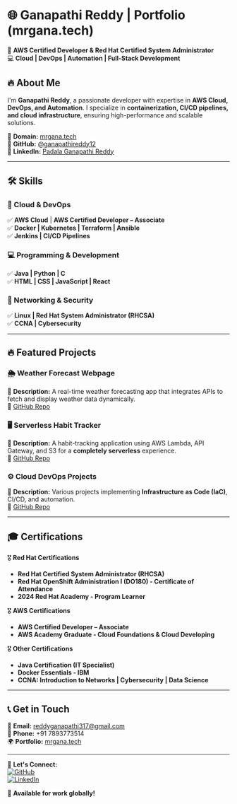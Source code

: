# 🌐 Ganapathi Reddy | Portfolio (mrgana.tech)  

🚀 **AWS Certified Developer & Red Hat Certified System Administrator**  
💻 **Cloud | DevOps | Automation | Full-Stack Development**  

## 🔥 About Me  
I'm **Ganapathi Reddy**, a passionate developer with expertise in **AWS Cloud, DevOps, and Automation**. I specialize in **containerization, CI/CD pipelines, and cloud infrastructure**, ensuring high-performance and scalable solutions.  

📌 **Domain:** [mrgana.tech](https://mrgana.tech)  
📌 **GitHub:** [@ganapathireddy12](https://github.com/ganapathireddy12)  
📌 **LinkedIn:** [Padala Ganapathi Reddy](https://www.linkedin.com/in/padala-ganapathi-reddy/)  

---

## 🛠️ Skills  

### **🚀 Cloud & DevOps**  
✅ **AWS Cloud** | **AWS Certified Developer – Associate**  
✅ **Docker | Kubernetes | Terraform | Ansible**  
✅ **Jenkins | CI/CD Pipelines**  

### **💻 Programming & Development**  
✅ **Java | Python | C**  
✅ **HTML | CSS | JavaScript | React**  

### **📡 Networking & Security**  
✅ **Linux | Red Hat System Administrator (RHCSA)**  
✅ **CCNA | Cybersecurity**  

---

## 🔥 Featured Projects  

### 🌦️ Weather Forecast Webpage  
📌 **Description:** A real-time weather forecasting app that integrates APIs to fetch and display weather data dynamically.  
🔗 [GitHub Repo](https://github.com/ganapathireddy12/weather-forecast)  

### 🖥️ Serverless Habit Tracker  
📌 **Description:** A habit-tracking application using AWS Lambda, API Gateway, and S3 for a **completely serverless** experience.  
🔗 [GitHub Repo](https://github.com/ganapathireddy12/cloud-project)  

### ⚙️ Cloud DevOps Projects  
📌 **Description:** Various projects implementing **Infrastructure as Code (IaC)**, CI/CD, and automation.  
🔗 [GitHub Repo](https://github.com/ganapathireddy12/cloud-project)  

---

## 🎓 Certifications  

🎖 **Red Hat Certifications**  
- **Red Hat Certified System Administrator (RHCSA)**  
- **Red Hat OpenShift Administration I (DO180) - Certificate of Attendance**  
- **2024 Red Hat Academy - Program Learner**  

🎖 **AWS Certifications**  
- **AWS Certified Developer – Associate**  
- **AWS Academy Graduate - Cloud Foundations & Cloud Developing**  

🎖 **Other Certifications**  
- **Java Certification (IT Specialist)**  
- **Docker Essentials - IBM**  
- **CCNA: Introduction to Networks | Cybersecurity | Data Science**  

---

## 📞 Get in Touch  

📩 **Email:** reddyganapathi317@gmail.com  
📱 **Phone:** +91 7893773514  
🌍 **Portfolio:** [mrgana.tech](https://mrgana.tech)  

---

🔗 **Let's Connect:**  
[![GitHub](https://img.shields.io/badge/GitHub-000?style=for-the-badge&logo=github)](https://github.com/ganapathireddy12)  
[![LinkedIn](https://img.shields.io/badge/LinkedIn-0A66C2?style=for-the-badge&logo=linkedin&logoColor=white)](https://www.linkedin.com/in/padala-ganapathi-reddy/)  

🚀 **Available for work globally!**  
